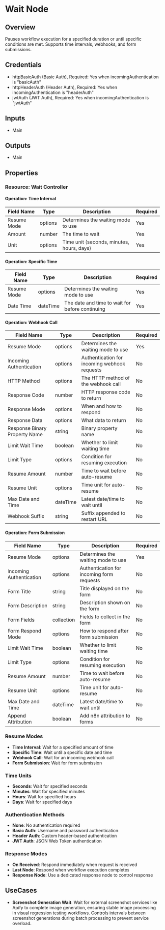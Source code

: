 # Wait Node

## Overview

Pauses workflow execution for a specified duration or until specific conditions are met. Supports time intervals, webhooks, and form submissions.

## Credentials

- httpBasicAuth (Basic Auth), Required: Yes when incomingAuthentication is "basicAuth"
- httpHeaderAuth (Header Auth), Required: Yes when incomingAuthentication is "headerAuth" 
- jwtAuth (JWT Auth), Required: Yes when incomingAuthentication is "jwtAuth"

## Inputs

- Main

## Outputs

- Main

## Properties

### Resource: Wait Controller

#### Operation: Time Interval

| Field Name | Type | Description | Required |
|---|---|---|---|
| Resume Mode | options | Determines the waiting mode to use | Yes |
| Amount | number | The time to wait | Yes |
| Unit | options | Time unit (seconds, minutes, hours, days) | Yes |

#### Operation: Specific Time

| Field Name | Type | Description | Required |
|---|---|---|---|
| Resume Mode | options | Determines the waiting mode to use | Yes |
| Date Time | dateTime | The date and time to wait for before continuing | Yes |

#### Operation: Webhook Call

| Field Name | Type | Description | Required |
|---|---|---|---|
| Resume Mode | options | Determines the waiting mode to use | Yes |
| Incoming Authentication | options | Authentication for incoming webhook requests | No |
| HTTP Method | options | The HTTP method of the webhook call | No |
| Response Code | number | HTTP response code to return | No |
| Response Mode | options | When and how to respond | No |
| Response Data | options | What data to return | No |
| Response Binary Property Name | string | Binary property name | No |
| Limit Wait Time | boolean | Whether to limit waiting time | No |
| Limit Type | options | Condition for resuming execution | No |
| Resume Amount | number | Time to wait before auto-resume | No |
| Resume Unit | options | Time unit for auto-resume | No |
| Max Date and Time | dateTime | Latest date/time to wait until | No |
| Webhook Suffix | string | Suffix appended to restart URL | No |

#### Operation: Form Submission

| Field Name | Type | Description | Required |
|---|---|---|---|
| Resume Mode | options | Determines the waiting mode to use | Yes |
| Incoming Authentication | options | Authentication for incoming form requests | No |
| Form Title | string | Title displayed on the form | No |
| Form Description | string | Description shown on the form | No |
| Form Fields | collection | Fields to collect in the form | No |
| Form Respond Mode | options | How to respond after form submission | No |
| Limit Wait Time | boolean | Whether to limit waiting time | No |
| Limit Type | options | Condition for resuming execution | No |
| Resume Amount | number | Time to wait before auto-resume | No |
| Resume Unit | options | Time unit for auto-resume | No |
| Max Date and Time | dateTime | Latest date/time to wait until | No |
| Append Attribution | boolean | Add n8n attribution to forms | No |

### Resume Modes
- **Time Interval**: Wait for a specified amount of time
- **Specific Time**: Wait until a specific date and time
- **Webhook Call**: Wait for an incoming webhook call
- **Form Submission**: Wait for form submission

### Time Units
- **Seconds**: Wait for specified seconds
- **Minutes**: Wait for specified minutes
- **Hours**: Wait for specified hours
- **Days**: Wait for specified days

### Authentication Methods
- **None**: No authentication required
- **Basic Auth**: Username and password authentication
- **Header Auth**: Custom header-based authentication
- **JWT Auth**: JSON Web Token authentication

### Response Modes
- **On Received**: Respond immediately when request is received
- **Last Node**: Respond when workflow execution completes
- **Response Node**: Use a dedicated response node to control response

## UseCases

- **Screenshot Generation Wait**: Wait for external screenshot services like Apify to complete image generation, ensuring stable image processing in visual regression testing workflows. Controls intervals between screenshot generations during batch processing to prevent service overload.


